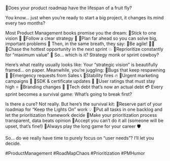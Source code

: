 🚦Does your product roadmap have the lifespan of a fruit fly?

You know… just when you’re ready to start a big project, it changes its mind every two months?

Most Product Management books promise you the dream:
🔹Stick to one vision 🏁
🔹Follow a clear strategy 📅
🔹Plan far ahead so you can solve big, important problems 🧠
Then, in the same breath, they say:
🔸Be agile! 🏃‍♂️
🔸Chase the hottest opportunity in the next sprint 💥
🔸Reprioritize constantly for “maximum value” 🔄
So… which is it? Strategy monk or sprint cowboy?

Here’s what reality usually looks like:
Your “strategic vision” is beautifully framed… on paper. Meanwhile, you’re juggling:
🔹Bugs that keep respawning 🐛
🔹Emergency requests from Sales 📞
🔹Stability fires 🔥
🔹Urgent marketing campaigns 📢
🔹SDK & certificate updates 📜
🔹User ratings that must stay high ⭐
🔹Branding changes 🎨
🔹Tech debt that’s now an actual debt 💳
Every sprint becomes a survival game: What’s going to break first?

Is there a cure?
Not really. But here’s the survival kit:
🔸Reserve part of your roadmap for “Keep the Lights On” work 💡
🔸Put all tasks in one backlog and let the prioritization framework decide
🔸Make your prioritization process transparent, data beats opinion
🔸Accept you can’t do it all (someone will be upset, that’s fine!)
🔸Always play the long game for your career 🛡️

So… do we really have time to purely focus on “user needs”?
 I’ll let you decide.

#ProductManagement #RoadMapChaos #Prioritization #PMHumor
